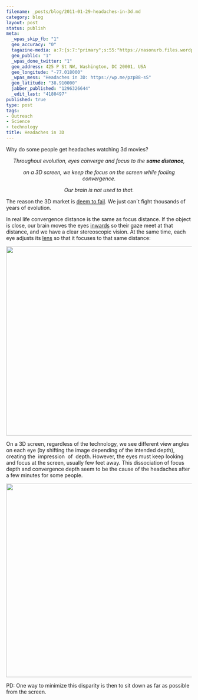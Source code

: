 ```yaml
--- 
filename: _posts/blog/2011-01-29-headaches-in-3d.md
category: blog
layout: post
status: publish
meta: 
  _wpas_skip_fb: "1"
  geo_accuracy: "0"
  tagazine-media: a:7:{s:7:"primary";s:55:"https://nasonurb.files.wordpress.com/2011/01/3d-0021.png";s:6:"images";a:3:{s:54:"https://nasonurb.files.wordpress.com/2011/01/3d-001.png";a:6:{s:8:"file_url";s:54:"https://nasonurb.files.wordpress.com/2011/01/3d-001.png";s:5:"width";s:3:"740";s:6:"height";s:3:"593";s:4:"type";s:5:"image";s:4:"area";s:6:"438820";s:9:"file_path";s:0:"";}s:55:"https://nasonurb.files.wordpress.com/2011/01/3d-0021.png";a:6:{s:8:"file_url";s:55:"https://nasonurb.files.wordpress.com/2011/01/3d-0021.png";s:5:"width";s:4:"1024";s:6:"height";s:3:"768";s:4:"type";s:5:"image";s:4:"area";s:6:"786432";s:9:"file_path";s:0:"";}s:55:"https://nasonurb.files.wordpress.com/2011/01/3d-0022.png";a:6:{s:8:"file_url";s:55:"https://nasonurb.files.wordpress.com/2011/01/3d-0022.png";s:5:"width";s:3:"734";s:6:"height";s:3:"601";s:4:"type";s:5:"image";s:4:"area";s:6:"441134";s:9:"file_path";s:0:"";}}s:6:"videos";a:0:{}s:11:"image_count";s:1:"3";s:6:"author";s:7:"4180497";s:7:"blog_id";s:7:"8438084";s:9:"mod_stamp";s:19:"2011-01-29 18:44:21";}
  geo_public: "1"
  _wpas_done_twitter: "1"
  geo_address: 425 P St NW, Washington, DC 20001, USA
  geo_longitude: "-77.018000"
  _wpas_mess: "Headaches in 3D: https://wp.me/pzp88-sS"
  geo_latitude: "38.910000"
  jabber_published: "1296326644"
  _edit_last: "4180497"
published: true
type: post
tags: 
- Outreach
- Science
- technology
title: Headaches in 3D
---
```

Why do some people get headaches watching 3d movies?
<p style="text-align:center;"><em>Throughout evolution, eyes converge and focus to the <strong>same distance</strong>, </em></p>
<p style="text-align:center;"><em>on a 3D screen, we keep the focus on the screen while fooling convergence. </em></p>
<p style="text-align:center;"><em>Our brain is not used to that.</em></p>
<!--more-->The reason the 3D market is <a href="https://blogs.suntimes.com/ebert/2011/01/post_4.html">deem to fail</a>. We just can´t fight thousands of years of evolution.

In real life convergence distance is the same as focus distance. If the object is close, our brain moves the eyes <a href="https://en.wikipedia.org/wiki/Vergence">inwards</a> so their gaze meet at that distance, and we have a clear stereoscopic vision. At the same time, each eye adjusts its <a href="https://en.wikipedia.org/wiki/Lens_(anatomy)">lens</a> so that it focuses to that same distance:

<a href="https://nasonurb.files.wordpress.com/2011/01/3d-001.png"><img class="aligncenter size-full wp-image-1791" title="3d.001" src="https://nasonurb.files.wordpress.com/2011/01/3d-001.png" alt="" width="640" height="512" /></a>

On a 3D screen, regardless of the technology, we see different view angles on each eye (by shifting the image depending of the intended depth), creating the  impression  of  depth. However, the eyes must keep looking and focus at the screen, usually few feet away. This dissociation of focus depth and convergence depth seem to be the cause of the headaches after a few minutes for some people.

<a href="https://nasonurb.files.wordpress.com/2011/01/3d-0021.png"></a><a href="https://nasonurb.files.wordpress.com/2011/01/3d-0022.png"><img class="aligncenter size-full wp-image-1794" title="3d.002" src="https://nasonurb.files.wordpress.com/2011/01/3d-0022.png" alt="" width="640" height="524" /></a>

PD: One way to minimize this disparity is then to sit down as far as possible from the screen.
